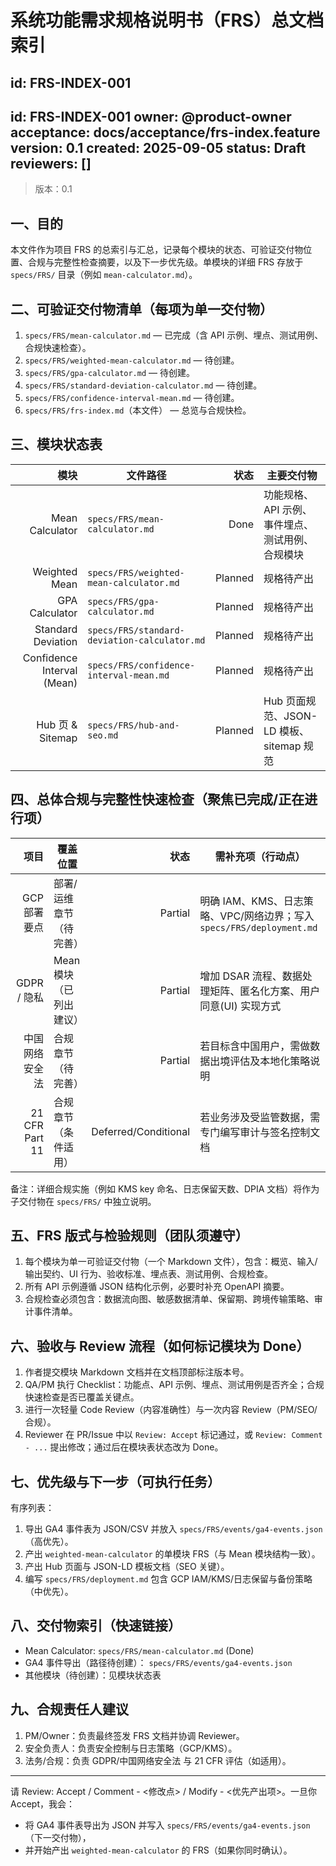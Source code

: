 # 系统功能需求规格说明书（FRS）总文档索引

id: FRS-INDEX-001
---
id: FRS-INDEX-001
owner: @product-owner
acceptance: docs/acceptance/frs-index.feature
version: 0.1
created: 2025-09-05
status: Draft
reviewers: []
---

> 版本：0.1

## 一、目的

本文件作为项目 FRS 的总索引与汇总，记录每个模块的状态、可验证交付物位置、合规与完整性检查摘要，以及下一步优先级。单模块的详细 FRS 存放于 `specs/FRS/` 目录（例如 `mean-calculator.md`）。

## 二、可验证交付物清单（每项为单一交付物）

1. `specs/FRS/mean-calculator.md` — 已完成（含 API 示例、埋点、测试用例、合规快速检查）。
2. `specs/FRS/weighted-mean-calculator.md` — 待创建。
3. `specs/FRS/gpa-calculator.md` — 待创建。
4. `specs/FRS/standard-deviation-calculator.md` — 待创建。
5. `specs/FRS/confidence-interval-mean.md` — 待创建。
6. `specs/FRS/frs-index.md`（本文件） — 总览与合规快检。

## 三、模块状态表

| 模块 | 文件路径 | 状态 | 主要交付物 |
|---:|---|---:|---|
| Mean Calculator | `specs/FRS/mean-calculator.md` | Done | 功能规格、API 示例、事件埋点、测试用例、合规模块 |
| Weighted Mean | `specs/FRS/weighted-mean-calculator.md` | Planned | 规格待产出 |
| GPA Calculator | `specs/FRS/gpa-calculator.md` | Planned | 规格待产出 |
| Standard Deviation | `specs/FRS/standard-deviation-calculator.md` | Planned | 规格待产出 |
| Confidence Interval (Mean) | `specs/FRS/confidence-interval-mean.md` | Planned | 规格待产出 |
| Hub 页 & Sitemap | `specs/FRS/hub-and-seo.md` | Planned | Hub 页面规范、JSON-LD 模板、sitemap 规范 |

## 四、总体合规与完整性快速检查（聚焦已完成/正在进行项）

| 项目 | 覆盖位置 | 状态 | 需补充项（行动点） |
|---:|---|---:|---|
| GCP 部署要点 | 部署/运维章节（待完善） | Partial | 明确 IAM、KMS、日志策略、VPC/网络边界；写入 `specs/FRS/deployment.md` |
| GDPR / 隐私 | Mean 模块（已列出建议） | Partial | 增加 DSAR 流程、数据处理矩阵、匿名化方案、用户同意(UI) 实现方式 |
| 中国网络安全法 | 合规章节（待完善） | Partial | 若目标含中国用户，需做数据出境评估及本地化策略说明 |
| 21 CFR Part 11 | 合规章节（条件适用） | Deferred/Conditional | 若业务涉及受监管数据，需专门编写审计与签名控制文档 |

备注：详细合规实施（例如 KMS key 命名、日志保留天数、DPIA 文档）将作为子交付物在 `specs/FRS/` 中独立说明。

## 五、FRS 版式与检验规则（团队须遵守）

1. 每个模块为单一可验证交付物（一个 Markdown 文件），包含：概览、输入/输出契约、UI 行为、验收标准、埋点表、测试用例、合规检查。 
2. 所有 API 示例遵循 JSON 结构化示例，必要时补充 OpenAPI 摘要。 
3. 合规检查必须包含：数据流向图、敏感数据清单、保留期、跨境传输策略、审计事件清单。

## 六、验收与 Review 流程（如何标记模块为 Done）

1. 作者提交模块 Markdown 文档并在文档顶部标注版本号。 
2. QA/PM 执行 Checklist：功能点、API 示例、埋点、测试用例是否齐全；合规快速检查是否已覆盖关键点。 
3. 进行一次轻量 Code Review（内容准确性）与一次内容 Review（PM/SEO/合规）。 
4. Reviewer 在 PR/Issue 中以 `Review: Accept` 标记通过，或 `Review: Comment - ...` 提出修改；通过后在模块表状态改为 Done。 

## 七、优先级与下一步（可执行任务）

有序列表：
1. 导出 GA4 事件表为 JSON/CSV 并放入 `specs/FRS/events/ga4-events.json`（高优先）。
2. 产出 `weighted-mean-calculator` 的单模块 FRS（与 Mean 模块结构一致）。
3. 产出 Hub 页面与 JSON-LD 模板文档（SEO 关键）。
4. 编写 `specs/FRS/deployment.md` 包含 GCP IAM/KMS/日志保留与备份策略（中优先）。

## 八、交付物索引（快速链接）

- Mean Calculator: `specs/FRS/mean-calculator.md` (Done)
- GA4 事件导出（路径待创建）： `specs/FRS/events/ga4-events.json`
- 其他模块（待创建）：见模块状态表

## 九、合规责任人建议

1. PM/Owner：负责最终签发 FRS 文档并协调 Reviewer。 
2. 安全负责人：负责安全控制与日志策略（GCP/KMS）。 
3. 法务/合规：负责 GDPR/中国网络安全法 与 21 CFR 评估（如适用）。

---

请 Review: Accept / Comment - <修改点> / Modify - <优先产出项>。一旦你 Accept，我会：

- 将 GA4 事件表导出为 JSON 并写入 `specs/FRS/events/ga4-events.json`（下一交付物），
- 并开始产出 `weighted-mean-calculator` 的 FRS（如果你同时确认）。
